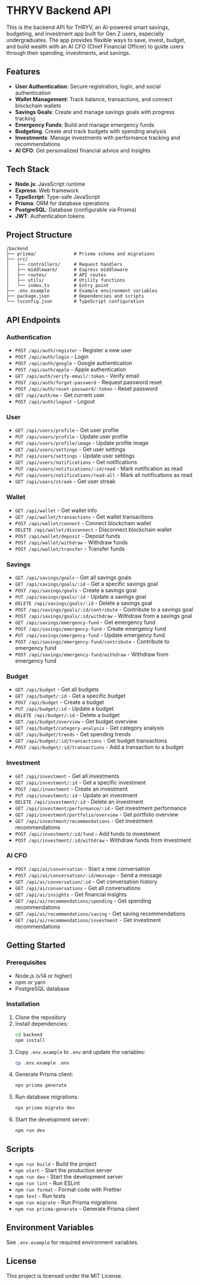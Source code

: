 # THRYV Backend API

This is the backend API for THRYV, an AI-powered smart savings, budgeting, and investment app built for Gen Z users, especially undergraduates. The app provides flexible ways to save, invest, budget, and build wealth with an AI CFO (Chief Financial Officer) to guide users through their spending, investments, and savings.

## Features

- **User Authentication**: Secure registration, login, and social authentication
- **Wallet Management**: Track balance, transactions, and connect blockchain wallets
- **Savings Goals**: Create and manage savings goals with progress tracking
- **Emergency Funds**: Build and manage emergency funds
- **Budgeting**: Create and track budgets with spending analysis
- **Investments**: Manage investments with performance tracking and recommendations
- **AI CFO**: Get personalized financial advice and insights

## Tech Stack

- **Node.js**: JavaScript runtime
- **Express**: Web framework
- **TypeScript**: Type-safe JavaScript
- **Prisma**: ORM for database operations
- **PostgreSQL**: Database (configurable via Prisma)
- **JWT**: Authentication tokens

## Project Structure

```
/backend
├── prisma/              # Prisma schema and migrations
├── src/
│   ├── controllers/     # Request handlers
│   ├── middleware/      # Express middleware
│   ├── routes/          # API routes
│   ├── utils/           # Utility functions
│   └── index.ts         # Entry point
├── .env.example         # Example environment variables
├── package.json         # Dependencies and scripts
└── tsconfig.json        # TypeScript configuration
```

## API Endpoints

### Authentication
- `POST /api/auth/register` - Register a new user
- `POST /api/auth/login` - Login
- `POST /api/auth/google` - Google authentication
- `POST /api/auth/apple` - Apple authentication
- `GET /api/auth/verify-email/:token` - Verify email
- `POST /api/auth/forgot-password` - Request password reset
- `POST /api/auth/reset-password/:token` - Reset password
- `GET /api/auth/me` - Get current user
- `POST /api/auth/logout` - Logout

### User
- `GET /api/users/profile` - Get user profile
- `PUT /api/users/profile` - Update user profile
- `PUT /api/users/profile/image` - Update profile image
- `GET /api/users/settings` - Get user settings
- `PUT /api/users/settings` - Update user settings
- `GET /api/users/notifications` - Get notifications
- `PUT /api/users/notifications/:id/read` - Mark notification as read
- `PUT /api/users/notifications/read-all` - Mark all notifications as read
- `GET /api/users/streak` - Get user streak

### Wallet
- `GET /api/wallet` - Get wallet info
- `GET /api/wallet/transactions` - Get wallet transactions
- `POST /api/wallet/connect` - Connect blockchain wallet
- `DELETE /api/wallet/disconnect` - Disconnect blockchain wallet
- `POST /api/wallet/deposit` - Deposit funds
- `POST /api/wallet/withdraw` - Withdraw funds
- `POST /api/wallet/transfer` - Transfer funds

### Savings
- `GET /api/savings/goals` - Get all savings goals
- `GET /api/savings/goals/:id` - Get a specific savings goal
- `POST /api/savings/goals` - Create a savings goal
- `PUT /api/savings/goals/:id` - Update a savings goal
- `DELETE /api/savings/goals/:id` - Delete a savings goal
- `POST /api/savings/goals/:id/contribute` - Contribute to a savings goal
- `POST /api/savings/goals/:id/withdraw` - Withdraw from a savings goal
- `GET /api/savings/emergency-fund` - Get emergency fund
- `POST /api/savings/emergency-fund` - Create emergency fund
- `PUT /api/savings/emergency-fund` - Update emergency fund
- `POST /api/savings/emergency-fund/contribute` - Contribute to emergency fund
- `POST /api/savings/emergency-fund/withdraw` - Withdraw from emergency fund

### Budget
- `GET /api/budget` - Get all budgets
- `GET /api/budget/:id` - Get a specific budget
- `POST /api/budget` - Create a budget
- `PUT /api/budget/:id` - Update a budget
- `DELETE /api/budget/:id` - Delete a budget
- `GET /api/budget/overview` - Get budget overview
- `GET /api/budget/category-analysis` - Get category analysis
- `GET /api/budget/trends` - Get spending trends
- `GET /api/budget/:id/transactions` - Get budget transactions
- `POST /api/budget/:id/transactions` - Add a transaction to a budget

### Investment
- `GET /api/investment` - Get all investments
- `GET /api/investment/:id` - Get a specific investment
- `POST /api/investment` - Create an investment
- `PUT /api/investment/:id` - Update an investment
- `DELETE /api/investment/:id` - Delete an investment
- `GET /api/investment/performance/:id` - Get investment performance
- `GET /api/investment/portfolio/overview` - Get portfolio overview
- `GET /api/investment/recommendations` - Get investment recommendations
- `POST /api/investment/:id/fund` - Add funds to investment
- `POST /api/investment/:id/withdraw` - Withdraw funds from investment

### AI CFO
- `POST /api/ai/conversation` - Start a new conversation
- `POST /api/ai/conversation/:id/message` - Send a message
- `GET /api/ai/conversation/:id` - Get conversation history
- `GET /api/ai/conversations` - Get all conversations
- `GET /api/ai/insights` - Get financial insights
- `GET /api/ai/recommendations/spending` - Get spending recommendations
- `GET /api/ai/recommendations/saving` - Get saving recommendations
- `GET /api/ai/recommendations/investment` - Get investment recommendations

## Getting Started

### Prerequisites

- Node.js (v14 or higher)
- npm or yarn
- PostgreSQL database

### Installation

1. Clone the repository
2. Install dependencies:
   ```bash
   cd backend
   npm install
   ```
3. Copy `.env.example` to `.env` and update the variables:
   ```bash
   cp .env.example .env
   ```
4. Generate Prisma client:
   ```bash
   npx prisma generate
   ```
5. Run database migrations:
   ```bash
   npx prisma migrate dev
   ```
6. Start the development server:
   ```bash
   npm run dev
   ```

## Scripts

- `npm run build` - Build the project
- `npm start` - Start the production server
- `npm run dev` - Start the development server
- `npm run lint` - Run ESLint
- `npm run format` - Format code with Prettier
- `npm test` - Run tests
- `npm run migrate` - Run Prisma migrations
- `npm run prisma:generate` - Generate Prisma client

## Environment Variables

See `.env.example` for required environment variables.

## License

This project is licensed under the MIT License.